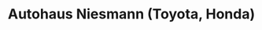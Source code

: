 ---
title: "Autohaus Niesmann (Toyota, Honda)"
url: /ahlen/autohaus-niesmann-toyota-honda/
shop: Autohaus
---